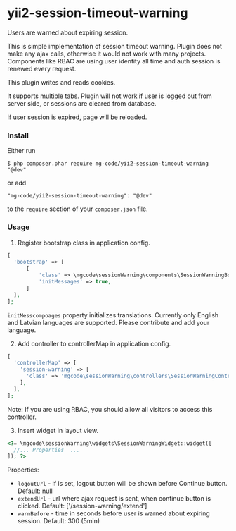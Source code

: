# yii2-session-timeout-warning
Users are warned about expiring session.

This is simple implementation of session timeout warning.
Plugin does not make any ajax calls, otherwise it would not work with many projects. Components like RBAC are using user identity all time and auth session is renewed every request.

This plugin writes and reads cookies. 

It supports multiple tabs.
Plugin will not work if user is logged out from server side, or sessions are cleared from database.

If user session is expired, page will be reloaded.

### Install

Either run

```
$ php composer.phar require mg-code/yii2-session-timeout-warning "@dev"
```

or add

```
"mg-code/yii2-session-timeout-warning": "@dev"
```

to the ```require``` section of your `composer.json` file.

### Usage

1) Register bootstrap class in application config.
```php
[
  'bootstrap' => [
      [
          'class' => \mgcode\sessionWarning\components\SessionWarningBootstrap::className(),
          'initMessages' => true,
      ]
  ],
];
```
`initMesscompoages` property initializes translations. 
Currently only English and Latvian languages are supported.
Please contribute and add your language.

2) Add controller to controllerMap in application config.
```php
[
  'controllerMap' => [
    'session-warning' => [
      'class' => 'mgcode\sessionWarning\controllers\SessionWarningController',
    ],
  ],
];
```
Note: If you are using RBAC, you should allow all visitors to access this controller.

3) Insert widget in layout view.
```php
<?= \mgcode\sessionWarning\widgets\SessionWarningWidget::widget([
  //... Properties  ...
]); ?>
```
Properties:
* `logoutUrl`  - if is set, logout button will be shown before Continue button. Default: null
* `extendUrl`  - url where ajax request is sent, when continue button is clicked. Default: ['/session-warning/extend']
* `warnBefore` - time in seconds before user is warned about expiring session. Default: 300 (5min)
